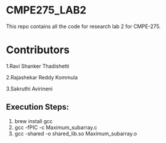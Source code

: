 # CMPE275_LAB2
This repo contains all the code for research lab 2 for CMPE-275.

# Contributors

1.Ravi Shanker Thadishetti

2.Rajashekar Reddy Kommula

3.Sakruthi Avirineni

## Execution Steps:

1) brew install gcc
2) gcc -fPIC -c Maximum_subarray.c
3) gcc -shared -o shared_lib.so Maximum_subarray.o
